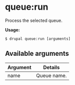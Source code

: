 # queue:run
Process the selected queue.

**Usage:**
```
$ drupal queue:run [arguments]
```

## Available arguments
Argument | Details
---------|-------------
name | Queue name.
